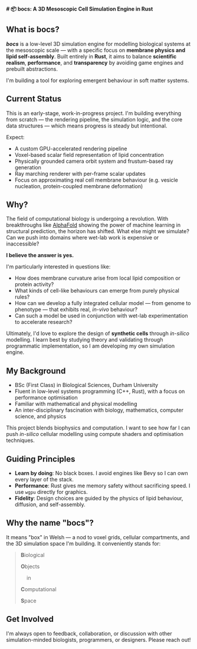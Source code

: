 **# 📦 bocs: A 3D Mesoscopic Cell Simulation Engine in Rust**

## What is bocs?

***bocs*** is a low-level 3D simulation engine for modelling biological systems at the mesoscopic scale — with a specific focus on **membrane physics and lipid self-assembly**. Built entirely in **Rust**, it aims to balance **scientific realism**, **performance**, and **transparency** by avoiding game engines and prebuilt abstractions.

I'm building a tool for exploring emergent behaviour in soft matter systems.

## Current Status

This is an early-stage, work-in-progress project. I'm building everything from scratch — the rendering pipeline, the simulation logic, and the core data structures — which means progress is steady but intentional.

Expect:

* A custom GPU-accelerated rendering pipeline
* Voxel-based scalar field representation of lipid concentration
* Physically grounded camera orbit system and frustum-based ray generation
* Ray marching renderer with per-frame scalar updates
* Focus on approximating real cell membrane behaviour (e.g. vesicle nucleation, protein-coupled membrane deformation)


## Why?

The field of computational biology is undergoing a revolution. With breakthroughs like [AlphaFold](https://alphafold.ebi.ac.uk/) showing the power of machine learning in structural prediction, the horizon has shifted. What else might we simulate? Can we push into domains where wet-lab work is expensive or inaccessible?

**I believe the answer is yes.**

I'm particularly interested in questions like:

* How does membrane curvature arise from local lipid composition or protein activity?
* What kinds of cell-like behaviours can emerge from purely physical rules?
* How can we develop a fully integrated cellular model — from genome to phenotype — that exhibits real, *in-vivo* behaviour?
* Can such a model be used in conjunction with wet-lab experimentation to accelerate research?

Ultimately, I'd love to explore the design of **synthetic cells** through *in-silico* modelling. I learn best by studying theory and validating through programmatic implementation, so I am developing my own simulation engine.


## My Background

* BSc (First Class) in Biological Sciences, Durham University
* Fluent in low-level systems programming (C++, Rust), with a focus on performance optimisation
* Familiar with mathematical and physical modelling
* An inter-disciplinary fascination with biology, mathematics, computer science, and physics

This project blends biophysics and computation. I want to see how far I can push *in-silico* cellular modelling using compute shaders and optimisation techniques.


## Guiding Principles

* **Learn by doing**: No black boxes. I avoid engines like Bevy so I can own every layer of the stack.
* **Performance**: Rust gives me memory safety without sacrificing speed. I use `wgpu` directly for graphics.
* **Fidelity**: Design choices are guided by the physics of lipid behaviour, diffusion, and self-assembly.


## Why the name "bocs"?

It means "box" in Welsh — a nod to voxel grids, cellular compartments, and the 3D simulation space I'm building. It conveniently stands for:

> **B**iological
>
> **O**bjects
>
>     in
>
> **C**omputational
>
> **S**pace


## Get Involved

I'm always open to feedback, collaboration, or discussion with other simulation-minded biologists, programmers, or designers. Please reach out!
